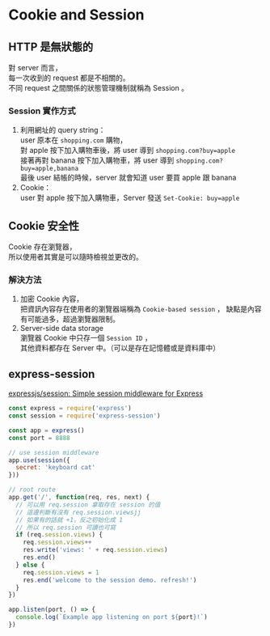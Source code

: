 # Cookie and Session

## HTTP 是無狀態的

對 server 而言，  
每一次收到的 request 都是不相關的。  
不同 request 之間關係的狀態管理機制就稱為 Session 。

### Session 實作方式

1. 利用網址的 query string：  
   user 原本在 `shopping.com` 購物，  
   對 apple 按下加入購物車後，將 user 導到 `shopping.com?buy=apple`  
   接著再對 banana 按下加入購物車，將 user 導到 `shopping.com?buy=apple,banana`  
   最後 user 結帳的時候，server 就會知道 user 要買 apple 跟 banana
2. Cookie：  
   user 對 apple 按下加入購物車，Server 發送 `Set-Cookie: buy=apple`

## Cookie 安全性

Cookie 存在瀏覽器，  
所以使用者其實是可以隨時檢視並更改的。

### 解決方法

1. 加密 Cookie 內容，  
   把資訊內容存在使用者的瀏覽器端稱為 `Cookie-based session` ，
   缺點是內容有可能過多，超過瀏覽器限制。
2. Server-side data storage  
   瀏覽器  Cookie 中只存一個 `Session ID` ，  
   其他資料都存在 Server 中。（可以是存在記憶體或是資料庫中）



## express-session

[expressjs/session: Simple session middleware for Express](https://github.com/expressjs/session)

```javascript
const express = require('express')
const session = require('express-session')

const app = express()
const port = 8888

// use session middleware
app.use(session({
  secret: 'keyboard cat'
}))

// root route
app.get('/', function(req, res, next) {
  // 可以用 req.session 拿取存在 session 的值
  // 這邊判斷有沒有 req.session.viewsjj
  // 如果有的話就 +1，反之初始化成 1
  // 所以 req.session 可讀也可寫
  if (req.session.views) {
    req.session.views++
    res.write('views: ' + req.session.views)
    res.end()
  } else {
    req.session.views = 1
    res.end('welcome to the session demo. refresh!')
  }
})

app.listen(port, () => {
  console.log(`Example app listening on port ${port}!`)
})
```

